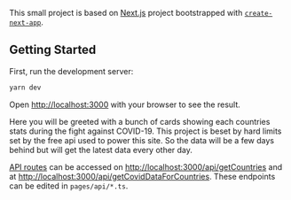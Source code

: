 This small project is based on [Next.js](https://nextjs.org/) project bootstrapped with [`create-next-app`](https://github.com/vercel/next.js/tree/canary/packages/create-next-app).

## Getting Started

First, run the development server:

```bash
yarn dev
```

Open [http://localhost:3000](http://localhost:3000) with your browser to see the result.

Here you will be greeted with a bunch of cards showing each countries stats during the fight against COVID-19. This project is beset by hard limits set by the free api used to power this site. So the data will be a few days behind but will get the latest data every other day.

[API routes](https://nextjs.org/docs/api-routes/introduction) can be accessed on [http://localhost:3000/api/getCountries](http://localhost:3000/api/getCountries) and at [http://localhost:3000/api/getCovidDataForCountries](http://localhost:3000/api/getCovidDataForCountries). These endpoints can be edited in `pages/api/*.ts`.
